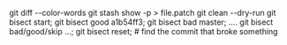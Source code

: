 
git diff --color-words
git stash show -p > file.patch
git clean --dry-run
git bisect start; git bisect good a1b54ff3; git bisect bad master; .... git bisect bad/good/skip ...; git bisect reset; # find the commit that broke something
